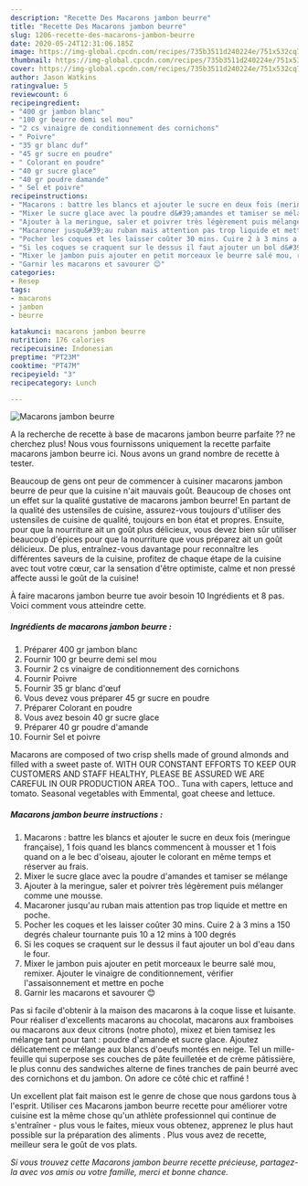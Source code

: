 ```yaml
---
description: "Recette Des Macarons jambon beurre"
title: "Recette Des Macarons jambon beurre"
slug: 1206-recette-des-macarons-jambon-beurre
date: 2020-05-24T12:31:06.185Z
image: https://img-global.cpcdn.com/recipes/735b3511d240224e/751x532cq70/macarons-jambon-beurre-photo-principale-de-la-recette.jpg
thumbnail: https://img-global.cpcdn.com/recipes/735b3511d240224e/751x532cq70/macarons-jambon-beurre-photo-principale-de-la-recette.jpg
cover: https://img-global.cpcdn.com/recipes/735b3511d240224e/751x532cq70/macarons-jambon-beurre-photo-principale-de-la-recette.jpg
author: Jason Watkins
ratingvalue: 5
reviewcount: 6
recipeingredient:
- "400 gr jambon blanc"
- "100 gr beurre demi sel mou"
- "2 cs vinaigre de conditionnement des cornichons"
- " Poivre"
- "35 gr blanc duf"
- "45 gr sucre en poudre"
- " Colorant en poudre"
- "40 gr sucre glace"
- "40 gr poudre damande"
- " Sel et poivre"
recipeinstructions:
- "Macarons : battre les blancs et ajouter le sucre en deux fois (meringue française), 1 fois quand les blancs commencent à mousser et 1 fois quand on a le bec d&#39;oiseau, ajouter le colorant en même temps et réserver au frais."
- "Mixer le sucre glace avec la poudre d&#39;amandes et tamiser se mélange"
- "Ajouter à la meringue, saler et poivrer très légèrement puis mélanger comme une mousse."
- "Macaroner jusqu&#39;au ruban mais attention pas trop liquide et mettre en poche."
- "Pocher les coques et les laisser coûter 30 mins. Cuire 2 à 3 mins a 150 degrés chaleur tournante puis 10 a 12 mins à 100 degrés"
- "Si les coques se craquent sur le dessus il faut ajouter un bol d&#39;eau dans le four."
- "Mixer le jambon puis ajouter en petit morceaux le beurre salé mou, remixer. Ajouter le vinaigre de conditionnement, vérifier l&#39;assaisonnement et mettre en poche"
- "Garnir les macarons et savourer 😊"
categories:
- Resep
tags:
- macarons
- jambon
- beurre

katakunci: macarons jambon beurre 
nutrition: 176 calories
recipecuisine: Indonesian
preptime: "PT23M"
cooktime: "PT47M"
recipeyield: "3"
recipecategory: Lunch

---
```



![Macarons jambon beurre](https://img-global.cpcdn.com/recipes/735b3511d240224e/751x532cq70/macarons-jambon-beurre-photo-principale-de-la-recette.jpg)

A la recherche de recette à base de macarons jambon beurre parfaite ?? ne cherchez plus! Nous vous fournissons uniquement la recette parfaite macarons jambon beurre ici. Nous avons un grand nombre de recette à tester.

Beaucoup de gens ont peur de commencer à cuisiner macarons jambon beurre de peur que la cuisine n'ait mauvais goût. Beaucoup de choses ont un effet sur la qualité gustative de macarons jambon beurre! En partant de la qualité des ustensiles de cuisine, assurez-vous toujours d'utiliser des ustensiles de cuisine de qualité, toujours en bon état et propres. Ensuite, pour que la nourriture ait un goût plus délicieux, vous devez bien sûr utiliser beaucoup d'épices pour que la nourriture que vous préparez ait un goût délicieux. De plus, entraînez-vous davantage pour reconnaître les différentes saveurs de la cuisine, profitez de chaque étape de la cuisine avec tout votre cœur, car la sensation d'être optimiste, calme et non pressé affecte aussi le goût de la cuisine!

<!--inarticleads1-->

À faire macarons jambon beurre tue avoir besoin 10 Ingrédients et 8 pas. Voici comment vous atteindre cette.

##### Ingrédients de macarons jambon beurre :

1. Préparer 400 gr jambon blanc
1. Fournir 100 gr beurre demi sel mou
1. Fournir 2 cs vinaigre de conditionnement des cornichons
1. Fournir  Poivre
1. Fournir 35 gr blanc d&#39;œuf
1. Vous devez vous préparer 45 gr sucre en poudre
1. Préparer  Colorant en poudre
1. Vous avez besoin 40 gr sucre glace
1. Préparer 40 gr poudre d&#39;amande
1. Fournir  Sel et poivre


Macarons are composed of two crisp shells made of ground almonds and filled with a sweet paste of. WITH OUR CONSTANT EFFORTS TO KEEP OUR CUSTOMERS AND STAFF HEALTHY, PLEASE BE ASSURED WE ARE CAREFUL IN OUR PRODUCTION AREA TOO.. Tuna with capers, lettuce and tomato. Seasonal vegetables with Emmental, goat cheese and lettuce. 

<!--inarticleads2-->

##### Macarons jambon beurre instructions :

1. Macarons : battre les blancs et ajouter le sucre en deux fois (meringue française), 1 fois quand les blancs commencent à mousser et 1 fois quand on a le bec d&#39;oiseau, ajouter le colorant en même temps et réserver au frais.
1. Mixer le sucre glace avec la poudre d&#39;amandes et tamiser se mélange
1. Ajouter à la meringue, saler et poivrer très légèrement puis mélanger comme une mousse.
1. Macaroner jusqu&#39;au ruban mais attention pas trop liquide et mettre en poche.
1. Pocher les coques et les laisser coûter 30 mins. Cuire 2 à 3 mins a 150 degrés chaleur tournante puis 10 a 12 mins à 100 degrés
1. Si les coques se craquent sur le dessus il faut ajouter un bol d&#39;eau dans le four.
1. Mixer le jambon puis ajouter en petit morceaux le beurre salé mou, remixer. Ajouter le vinaigre de conditionnement, vérifier l&#39;assaisonnement et mettre en poche
1. Garnir les macarons et savourer 😊


Pas si facile d&#39;obtenir à la maison des macarons à la coque lisse et luisante. Pour réaliser d&#39;excellents macarons au chocolat, macarons aux framboises ou macarons aux deux citrons (notre photo), mixez et bien tamisez les mélange tant pour tant : poudre d&#39;amande et sucre glace. Ajoutez délicatement ce mélange aux blancs d&#39;oeufs montés en neige. Tel un mille-feuille qui superpose ses couches de pâte feuilletée et de crème pâtissière, le plus connu des sandwiches alterne de fines tranches de pain beurré avec des cornichons et du jambon. On adore ce côté chic et raffiné ! 

<!--inarticleads1-->

<p>
Un excellent plat fait maison est le genre de chose que nous gardons tous à l'esprit. Utiliser ces Macarons jambon beurre recette pour améliorer votre cuisine est la même chose qu'un athlète professionnel qui continue de s'entraîner - plus vous le faites, mieux vous obtenez, apprenez le plus haut possible sur la préparation des aliments . Plus vous avez de recette, meilleur sera le goût de vos plats.
</p>

<p>
<i>Si vous trouvez cette Macarons jambon beurre recette précieuse, partagez-la avec vos amis ou votre famille, merci et bonne chance.</i>
</p>
